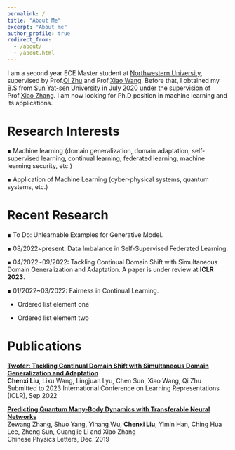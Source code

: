 ```yaml
---
permalink: /
title: "About Me"
excerpt: "About me"
author_profile: true
redirect_from: 
  - /about/
  - /about.html
---
```


I am a second year ECE Master student at [Northwestern University](https://www.mccormick.northwestern.edu/electrical-computer/), supervised by Prof.[Qi Zhu](https://www.mccormick.northwestern.edu/research-faculty/directory/profiles/zhu-qi.html) and Prof.[Xiao Wang](https://www.mccormick.northwestern.edu/research-faculty/directory/profiles/wang-xiao.html). Before that, I obtained my B.S from [Sun Yat-sen University](https://www.sysu.edu.cn/sysuen/) in July 2020 under the supervision of Prof.[Xiao Zhang](https://scholar.google.com/citations?user=91noKlYAAAAJ&hl=zh-TW). I am now looking for Ph.D position in machine learning and its applications.


Research Interests
======

∎ Machine learning (domain generalization, domain adaptation, self-supervised learning, continual learning, federated learning, machine learning security, etc.)

∎ Application of Machine Learning (cyber-physical systems, quantum systems, etc.) 


Recent Research
======

∎ To Do: Unlearnable Examples for Generative Model. 

∎ 08/2022~present: Data Imbalance in Self-Supervised Federated Learning.

∎ 04/2022~09/2022: Tackling Continual Domain Shift with Simultaneous Domain Generalization and Adaptation. A paper is under review at **ICLR 2023**.

∎ 01/2022~03/2022: Fairness in Continual Learning.

<ul>
    <li><p>Ordered list element one</p ></li>
    <li><p>Ordered list element two</p ></li>
</ul>

Publications
======

[**Twofer: Tackling Continual Domain Shift with Simultaneous Domain Generalization and Adaptation**](https://openreview.net/forum?id=L8iZdgeKmI6)  
**Chenxi Liu**, Lixu Wang, Lingjuan Lyu, Chen Sun, Xiao Wang, Qi Zhu  
Submitted to 2023 International Conference on Learning Representations (ICLR), Sep.2022

[**Predicting Quantum Many-Body Dynamics with Transferable Neural Networks**](http://cpl.iphy.ac.cn/10.1088/0256-307X/37/1/018401#1)  
Zewang Zhang, Shuo Yang, Yihang Wu, **Chenxi Liu**, Yimin Han, Ching Hua Lee, Zheng Sun, Guangjie Li and Xiao Zhang  
Chinese Physics Letters, Dec. 2019

